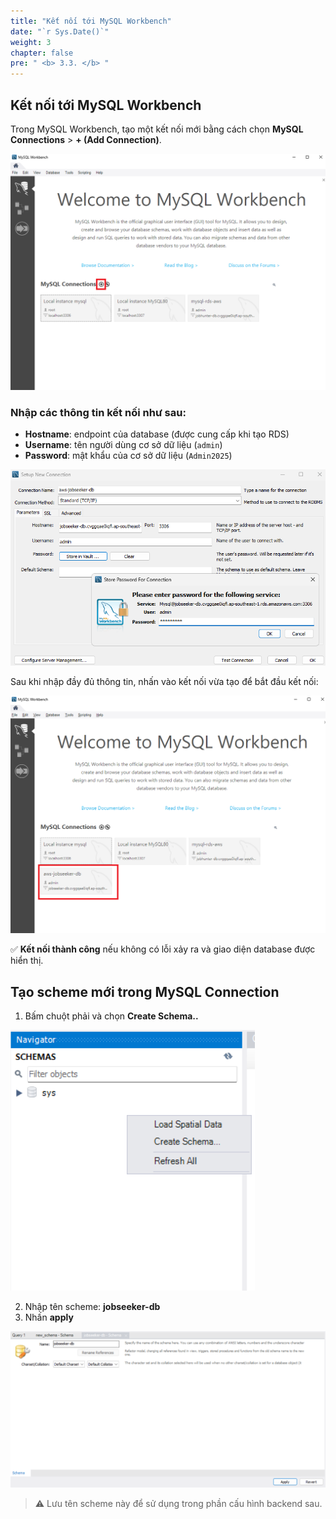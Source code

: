 ```yaml
---
title: "Kết nối tới MySQL Workbench"
date: "`r Sys.Date()`"
weight: 3
chapter: false
pre: " <b> 3.3. </b> "
---
```


## Kết nối tới MySQL Workbench

Trong MySQL Workbench, tạo một kết nối mới bằng cách chọn **MySQL Connections** > **+ (Add Connection)**.

![alt text](image.png)

### Nhập các thông tin kết nối như sau:

- **Hostname**: endpoint của database (được cung cấp khi tạo RDS)
- **Username**: tên người dùng cơ sở dữ liệu (`admin`)
- **Password**: mật khẩu của cơ sở dữ liệu (`Admin2025`)

![alt text](image-2.png)

Sau khi nhập đầy đủ thông tin, nhấn vào kết nối vừa tạo để bắt đầu kết nối:

![alt text](<image (2).png>)

✅ **Kết nối thành công** nếu không có lỗi xảy ra và giao diện database được hiển thị.

## Tạo scheme mới trong MySQL Connection

1. Bấm chuột phải và chọn **Create Schema..**

![alt text](image-1.png)

2. Nhập tên scheme: **jobseeker-db**
3. Nhấn **apply**

![alt text](image-3.png)

> ⚠️ Lưu tên scheme này để sử dụng trong phần cấu hình backend sau.
